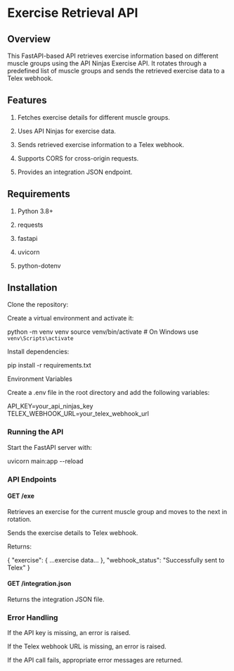 # Exercise Retrieval API

## Overview

This FastAPI-based API retrieves exercise information based on different muscle groups using the API Ninjas Exercise API. It rotates through a predefined list of muscle groups and sends the retrieved exercise data to a Telex webhook.

## Features

1. Fetches exercise details for different muscle groups.

2. Uses API Ninjas for exercise data.

3. Sends retrieved exercise information to a Telex webhook.

4. Supports CORS for cross-origin requests.

5. Provides an integration JSON endpoint.

## Requirements

1. Python 3.8+

2. requests

3. fastapi

4. uvicorn

5. python-dotenv

## Installation

Clone the repository:

Create a virtual environment and activate it:

python -m venv venv
source venv/bin/activate  # On Windows use `venv\Scripts\activate`

Install dependencies:

pip install -r requirements.txt

Environment Variables

Create a .env file in the root directory and add the following variables:

API_KEY=your_api_ninjas_key
TELEX_WEBHOOK_URL=your_telex_webhook_url

### Running the API

Start the FastAPI server with:

uvicorn main:app --reload

### API Endpoints

#### GET /exe

Retrieves an exercise for the current muscle group and moves to the next in rotation.

Sends the exercise details to Telex webhook.

Returns:

{
  "exercise": { ...exercise data... },
  "webhook_status": "Successfully sent to Telex"
}

#### GET /integration.json

Returns the integration JSON file.

### Error Handling

If the API key is missing, an error is raised.

If the Telex webhook URL is missing, an error is raised.

If the API call fails, appropriate error messages are returned.
